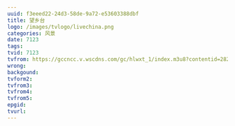 ```yaml
---
uuid: f3eeed22-24d3-58de-9a72-e53603388dbf
title: 望乡台
logo: /images/tvlogo/livechina.png
categories: 风景
date: 7123
tags:
tvid: 7123
tvfrom: https://gccncc.v.wscdns.com/gc/hlwxt_1/index.m3u8?contentid=2820180516001
wrong:
backgound:
tvform2:
tvfrom3:
tvfrom4:
tvfrom5:
epgid:
tvurl:
---
```

